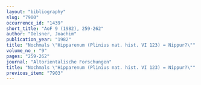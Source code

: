 ```yaml
---
layout: "bibliography"
slug: "7900"
occurrence_id: "1439"
short_title: "AoF 9 (1982), 259-262"
author: "Oelsner, Joachim"
publication_year: "1982"
title: "Nochmals \"Hipparenum (Plinius nat. hist. VI 123) = Nippur?\""
volume_no_: "9"
pages: "259-262"
journal: "Altorientalische Forschungen"
title: "Nochmals \"Hipparenum (Plinius nat. hist. VI 123) = Nippur?\""
previous_item: "7903"
---
```

